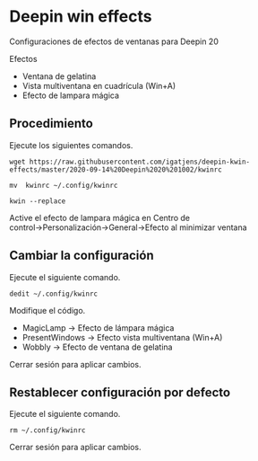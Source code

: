 # Deepin win effects
Configuraciones de efectos de ventanas para Deepin 20

Efectos
* Ventana de gelatina
* Vista multiventana en cuadrícula (Win+A)
* Efecto de lampara mágica

## Procedimiento

Ejecute los siguientes comandos.

`wget https://raw.githubusercontent.com/igatjens/deepin-kwin-effects/master/2020-09-14%20Deepin%2020%201002/kwinrc`

`mv  kwinrc ~/.config/kwinrc`

`kwin --replace`

Active el efecto de lampara mágica en Centro de control→Personalización→General→Efecto al minimizar ventana

## Cambiar la configuración

Ejecute el siguiente comando.

`dedit ~/.config/kwinrc`

Modifique el código.
* MagicLamp → Efecto de lámpara mágica
* PresentWindows → Efecto vista multiventana (Win+A)
* Wobbly → Efecto de ventana de gelatina

Cerrar sesión para aplicar cambios.

## Restablecer configuración por defecto

Ejecute el siguiente comando.

`rm ~/.config/kwinrc`

Cerrar sesión para aplicar cambios.
